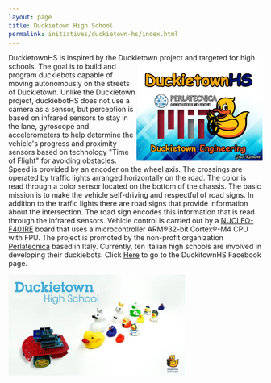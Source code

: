 ```yaml
---
layout: page
title: Duckietown High School
permalink: initiatives/duckietown-hs/index.html
---
```


<html>
  <body>
    <p> DuckietownHS is inspired by the Duckietown project and targeted for high schools. <img src='dthslogo.jpg' style="width:250px;height:196px;" align="right"/>
  The goal is to build and program duckiebots capable of moving autonomously on the streets of Duckietown. 
  Unlike the Duckietown project, duckiebotHS does not use a camera as a sensor, but perception is based on infrared sensors to stay in     the lane, gyroscope and accelerometers to help determine the vehicle's progress and proximity sensors based on technology "Time of       Flight" for avoiding obstacles. 
  Speed is provided by an encoder on the wheel axis. 
  The crossings are operated by traffic lights arranged horizontally on the road. The color is read through a color sensor located on the     bottom of the chassis. 
  The basic mission is to make the vehicle self-driving and respectful of road signs. 
  In addition to the traffic lights there are road signs that provide information about the intersection. The road sign encodes this       information that is read through the infrared sensors.
  Vehicle control is carried out by a <a href="http://www.st.com/content/st_com/en/products/evaluation-tools/product-evaluation-tools/mcu-eval-tools/stm32-mcu-eval-tools/stm32-mcu-nucleo/nucleo-f401re.html">NUCLEO-F401RE</a> board that uses a microcontroller ARM®32-bit Cortex®-M4 CPU with FPU.
  The project is promoted by the non-profit organization <a href="http://www.perlatecnica.it">Perlatecnica</a> based in Italy. Currently, ten Italian high schools are involved in developing their duckiebots. 
  Click <a href="https://www.facebook.com/duckietownhs">Here</a> to go to the DuckitownHS Facebook page.

</p>
</body>
</html>


  
  
<img src='dthslogo2.jpg'  width="350"/>  
  

